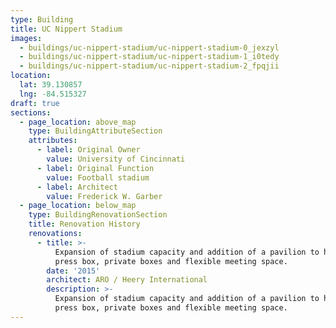 ```yaml
---
type: Building
title: UC Nippert Stadium
images:
  - buildings/uc-nippert-stadium/uc-nippert-stadium-0_jexzyl
  - buildings/uc-nippert-stadium/uc-nippert-stadium-1_i0tedy
  - buildings/uc-nippert-stadium/uc-nippert-stadium-2_fpqjii
location:
  lat: 39.130857
  lng: -84.515327
draft: true
sections:
  - page_location: above_map
    type: BuildingAttributeSection
    attributes:
      - label: Original Owner
        value: University of Cincinnati
      - label: Original Function
        value: Football stadium
      - label: Architect
        value: Frederick W. Garber
  - page_location: below_map
    type: BuildingRenovationSection
    title: Renovation History
    renovations:
      - title: >-
          Expansion of stadium capacity and addition of a pavilion to house a
          press box, private boxes and flexible meeting space.
        date: '2015'
        architect: ARO / Heery International
        description: >-
          Expansion of stadium capacity and addition of a pavilion to house a
          press box, private boxes and flexible meeting space.
---
```

